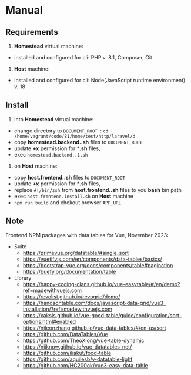 # Manual

## Requirements

1. **Homestead** virtual machine:
  - installed and configured for cli: PHP v. 8.1, Composer, Git
1. **Host** machine:
  - installed and configured for cli: Node(JavaScript runtime environment) v. 18

## Install

1. into **Homestead** virtual machine:
  - change directory to `DOCUMENT_ROOT `: `cd /home/vagrant/code/81/home/test/http/laravel/d`
  - copy **homestead.backend..sh** files to `DOCUMENT_ROOT`
  - update **+x** permission for ***.sh** files,
  - exec `homestead.backend..1.sh`

1. on **Host** machine:
  - copy **host.frontend..sh** files to `DOCUMENT_ROOT`
  - update **+x** permission for ***.sh** files,
  - replace `#!/bin/zsh` from **host.frontend..sh** files to you **bash** bin path
  - exec `host.frontend.install.sh` on **Host** machine
  - `npm run build` and chekout browser `APP_URL `

## Note

Frontend NPM packages with data tables for Vue, November 2023:
- Suite
  - https://primevue.org/datatable/#single_sort
  - https://vuetifyjs.com/en/components/data-tables/basics/
  - https://bootstrap-vue.org/docs/components/table#pagination
  - https://buefy.org/documentation/table
- Library
  - https://happy-coding-clans.github.io/vue-easytable/#/en/demo?ref=madewithvuejs.com
  - https://revolist.github.io/revogrid/demo/
  - https://handsontable.com/docs/javascript-data-grid/vue3-installation/?ref=madewithvuejs.com
  - https://xaksis.github.io/vue-good-table/guide/configuration/sort-options.html#enabled
  - https://njleonzhang.github.io/vue-data-tables/#/en-us/sort
  - https://github.com/DataTables/Vue
  - https://github.com/TheoXiong/vue-table-dynamic
  - https://niiknow.github.io/vue-datatables-net/
  - https://github.com/iliakut/food-table
  - https://github.com/aquilesb/v-datatable-light
  - https://github.com/HC200ok/vue3-easy-data-table
